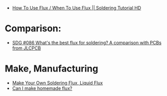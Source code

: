 - [How To Use Flux / When To Use Flux || Soldering Tutorial HD](https://youtu.be/0b_AA7uj388)

# Comparison:
- [SDG #086 What's the best flux for soldering? A comparison with PCBs from JLCPCB](https://youtu.be/iKDAmY9Rdag)


# Make, Manufacturing
- [Make Your Own Soldering Flux, Liquid Flux](https://youtu.be/9xk76e7nzcw)
- [Can I make homemade flux?](https://youtu.be/MsvPcLITfnE)
